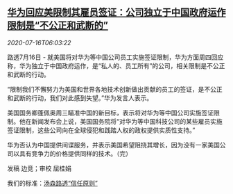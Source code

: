 <!--1594880595000-->
[华为回应美限制其雇员签证：公司独立于中国政府运作 限制是“不公正和武断的”](https://cn.reuters.com/article/huawei-us-visa-restriction-0716-idCNKCS24H0Q8)
------

<div><i>2020-07-16T06:03:22</i></div><div class="StandardArticleBody_body"><p>路透7月16日 - 就美国将对华为等中国公司员工实施签证限制，华为方面周四回应称，华为独立于中国政府运作，是“私人的、员工所有”的公司，相关限制是不公正和武断的行动。 </p><p>“限制我们不懈努力为美国和世界各地技术创新做出贡献的员工的签证，是不公正和武断的行动，我们对此感到失望。”华为发言人表示。 </p><p>美国国务卿蓬佩奥周三瞄准中国的新目标，表示将对华为等中国公司实施签证限制。他在新闻发布会上说，美国国务院将“对华为等中国科技公司的某些雇员实施签证限制，这些公司向在全球侵犯和践踏人权的政权提供实质性支持。”  </p><p>华为否认为中国提供间谍服务，并表示美国希望阻挠其增长，因为没有一家美国公司以具有竞争力的价格提供同样的技术。（完）  </p><div class="Attribution_container"><div class="Attribution_attribution"><p class="Attribution_content">发稿 边竞；审校 屈桂娟 </p></div></div><div class="StandardArticleBody_trustBadgeContainer"><span class="StandardArticleBody_trustBadgeTitle">我们的标准：</span><span class="trustBadgeUrl"><a href="https://www.thomsonreuters.cn/content/dam/openweb/documents/pdf/china/brochures/about-us-1.pdf">汤森路透“信任原则”</a></span></div></div>
